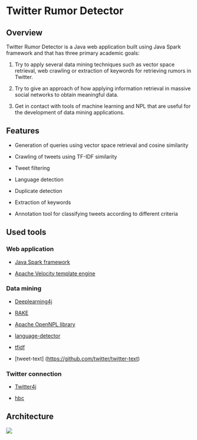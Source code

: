 Twitter Rumor Detector
===============================

Overview
--------

Twitter Rumor Detector is a Java web application built using Java Spark framework and that has three primary academic goals:

1.  Try to apply several data mining techniques such as vector space retrieval, web crawling or extraction of keywords for retrieving rumors in Twitter.

2.  Try to give an approach of how applying information retrieval in massive social networks to obtain meaningful data.

3.  Get in contact with tools of machine learning and NPL that are useful for the development of data mining applications.

Features
--------

-   Generation of queries using vector space retrieval and cosine similarity

-   Crawling of tweets using TF-IDF similarity

-   Tweet filtering

-   Language detection

-   Duplicate detection

-   Extraction of keywords

-   Annotation tool for classifying tweets according to different criteria

Used tools
----------

### Web application

-   [Java Spark framework](http://sparkjava.com/)

-   [Apache Velocity template engine](https://velocity.apache.org/)

### Data mining

-   [Deeplearning4j](https://github.com/deeplearning4j/deeplearning4j)

-   [RAKE](https://github.com/aneesha/RAKE)

-   [Apache OpenNPL library](https://opennlp.apache.org/)

-   [language-detector](https://github.com/optimaize/language-detector)

-   [tfidf](https://github.com/wpm/tfidf)

-   [tweet-text] (https://github.com/twitter/twitter-text)

### Twitter connection

-   [Twitter4j](http://twitter4j.org/en/index.html)

-   [hbc](https://github.com/twitter/hbc)

Architecture
------------

![](https://cloud.githubusercontent.com/assets/9200682/20015628/6dd61a8c-a2bc-11e6-9a43-4ca65dbafd74.png)
